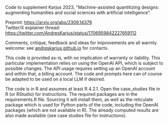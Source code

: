 Code to supplement Karjus 2023, "Machine-assisted quantitizing designs: augmenting humanities and social sciences with artificial intelligence".

Preprint: https://arxiv.org/abs/2309.14379 <br>
Twitter/X explainer thread: https://twitter.com/AndresKarjus/status/1706959842227659112

Comments, critique, feedback and ideas for improvements are all warmly welcome: see [andreskarjus.github.io](https://andreskarjus.github.io) for contacts.

This code is provided as-is, with no implication of warranty or liability. This particular implementation relies on using the OpenAI API, which is subject to possible changes. The API usage requires setting up an OpenAI account and within that, a billing account. The code and prompts here can of course be adapted to be used on a local LLM if desired.

The code is in R and assumes at least R 4.2.1. Open the case_studies file in R (or RStudio) for instructions. The required packages are in the requirements.R file. Sourcing it will install them, as well as the reticulate package which is used for Python parts of the code, including the OpenAI packages (which are not available in R). The already computed results are also made available (see case studies file for instructions).
 
